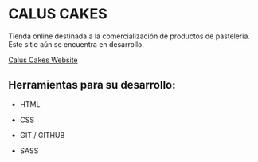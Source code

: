 # **CALUS CAKES**

Tienda online destinada a la comercialización de productos de pastelería. Este sitio aún se encuentra en desarrollo.

[Calus Cakes Website](https://caluscakes.netlify.app/html/catalogo)


## Herramientas para su desarrollo:
- HTML
* CSS
+ GIT / GITHUB
- SASS







